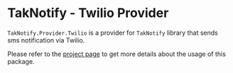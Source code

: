 # TakNotify - Twilio Provider

`TakNotify.Provider.Twilio` is a provider for `TakNotify` library that sends 
sms notification via Twilio.

Please refer to the [project page](https://taknotify.github.io/) to get
more details about the usage of this package.
